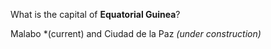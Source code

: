 What is the capital of **Equatorial Guinea**?
<!--question-->
Malabo *(current) and Ciudad de la Paz *(under construction)*